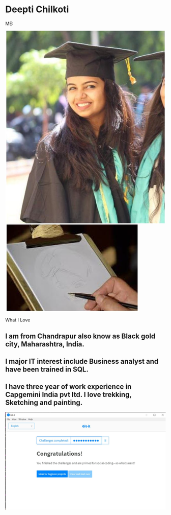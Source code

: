 # Deepti Chilkoti
ME: 

![alt text](https://github.com/Deepti0605/itmd-521/blob/master/Images/deepti.JPG "Thats me")
![alt text](https://github.com/Deepti0605/itmd-521/blob/master/Images/book.JPG "Sketching")

What I Love
## I am from Chandrapur also know as Black gold city, Maharashtra, India.
## I major IT interest include Business analyst and have been trained in SQL.
## I have three year of work experience in Capgemini India pvt ltd. I love trekking, Sketching and painting.

![alt text](https://github.com/Deepti0605/itmd-521/blob/master/Images/Gitit.JPG "GitIt Completion")
